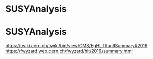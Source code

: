 # SUSYAnalysis
# SUSYAnalysis

https://twiki.cern.ch/twiki/bin/view/CMS/EgHLTRunIISummary#2016
https://fwyzard.web.cern.ch/fwyzard/hlt/2016/summary.html

